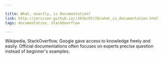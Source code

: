```yaml
---

title: What, exactly, is Documentation?
link: http://jericson.github.io//2016/07/28/what_is_documentation.html
tags: documentation, StackOverflow

---
```


Wikipedia, StackOverflow, Google gave access to knowledge freely and easily.
Official documentations often focuses on experts precise question instead of beginner's examples.
